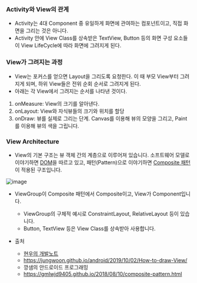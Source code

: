 ### Activity와 View의 관계

- Activity는 4대 Component 중 유일하게 화면에 관여하는 컴포넌트이고, 직접 화면을 그리는 것은 아니다.
- Activity 안에 View Class를 상속받은 TextView, Button 등의 화면 구성 요소들이 View LifeCycle에 따라 화면에 그려지게 된다.

### View가 그려지는 과정

- View는 포커스를 얻으면 Layout을 그리도록 요청한다. 이 때 부모 View부터 그려지게 되며, 하위 View들은 전위 순회 순서로 그려지게 된다.
- 아래는 각 View에서 그려지는 순서를 나타낸 것이다.
1) onMeasure: View의 크기를 알아낸다.
2) onLayout: View와 자식뷰들의 크기와 위치를 할당
3) onDraw: 뷰를 실제로 그리는 단계. Canvas를 이용해 뷰의 모양을 그리고, Paint를 이용해 뷰의 색을 그립니다.

### View Architecture

- View의 기본 구조는 뷰 객체 간의 계층으로 이루어져 있습니다. 소프트웨어 모델로 이야기하면 [DOM](https://jokergt.tistory.com/62)을 따르고 있고, 패턴(Pattern)으로 이야기하면 [Composite 패턴](https://github.com/HaeUlNam/TIL/blob/master/DesignPattern/CompositePattern.md)이 적용된 구조입니다.

![image](https://user-images.githubusercontent.com/26040955/77984585-ec74ae80-734c-11ea-8175-126c60836e2f.png)

- ViewGroup이 Composite 패턴에서 Composite이고, View가 Component입니다.
  - ViewGroup의 구체적 예시로 ConstraintLayout, RelativeLayout 등이 있습니다.
  - Button, TextView 등은 View Class를 상속받아 사용합니다.

- 출처
  * [현우의 개발노트](https://hyeonu1258.github.io/2018/03/26/%EC%95%88%EB%93%9C%EB%A1%9C%EC%9D%B4%EB%93%9C%20%EB%A9%B4%EC%A0%91/)
  * https://jungwoon.github.io/android/2019/10/02/How-to-draw-View/
  * 깡샘의 안드로이드 프로그래밍
  * https://gmlwjd9405.github.io/2018/08/10/composite-pattern.html
